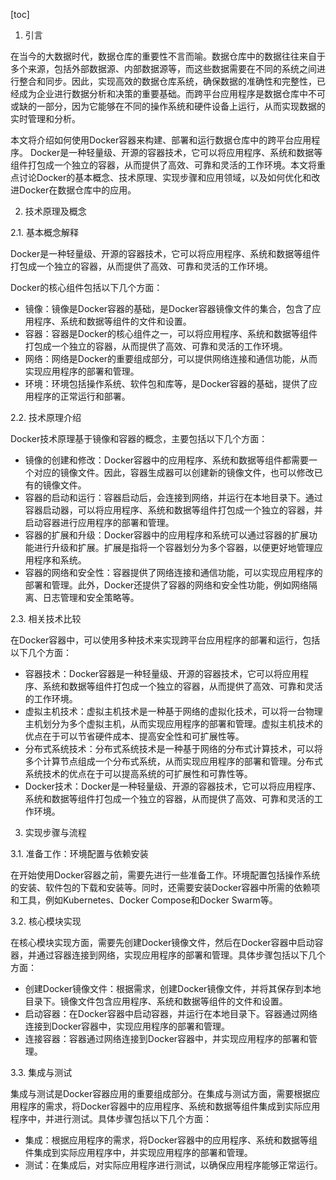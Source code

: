 
[toc]                    
                
                
1. 引言

在当今的大数据时代，数据仓库的重要性不言而喻。数据仓库中的数据往往来自于多个来源，包括外部数据源、内部数据源等，而这些数据需要在不同的系统之间进行整合和同步。因此，实现高效的数据仓库系统，确保数据的准确性和完整性，已经成为企业进行数据分析和决策的重要基础。而跨平台应用程序是数据仓库中不可或缺的一部分，因为它能够在不同的操作系统和硬件设备上运行，从而实现数据的实时管理和分析。

本文将介绍如何使用Docker容器来构建、部署和运行数据仓库中的跨平台应用程序。 Docker是一种轻量级、开源的容器技术，它可以将应用程序、系统和数据等组件打包成一个独立的容器，从而提供了高效、可靠和灵活的工作环境。本文将重点讨论Docker的基本概念、技术原理、实现步骤和应用领域，以及如何优化和改进Docker在数据仓库中的应用。

2. 技术原理及概念

2.1. 基本概念解释

Docker是一种轻量级、开源的容器技术，它可以将应用程序、系统和数据等组件打包成一个独立的容器，从而提供了高效、可靠和灵活的工作环境。

Docker的核心组件包括以下几个方面：

- 镜像：镜像是Docker容器的基础，是Docker容器镜像文件的集合，包含了应用程序、系统和数据等组件的文件和设置。
- 容器：容器是Docker的核心组件之一，可以将应用程序、系统和数据等组件打包成一个独立的容器，从而提供了高效、可靠和灵活的工作环境。
- 网络：网络是Docker的重要组成部分，可以提供网络连接和通信功能，从而实现应用程序的部署和管理。
- 环境：环境包括操作系统、软件包和库等，是Docker容器的基础，提供了应用程序的正常运行和部署。

2.2. 技术原理介绍

Docker技术原理基于镜像和容器的概念，主要包括以下几个方面：

- 镜像的创建和修改：Docker容器中的应用程序、系统和数据等组件都需要一个对应的镜像文件。因此，容器生成器可以创建新的镜像文件，也可以修改已有的镜像文件。
- 容器的启动和运行：容器启动后，会连接到网络，并运行在本地目录下。通过容器启动器，可以将应用程序、系统和数据等组件打包成一个独立的容器，并启动容器进行应用程序的部署和管理。
- 容器的扩展和升级：Docker容器中的应用程序和系统可以通过容器的扩展功能进行升级和扩展。扩展是指将一个容器划分为多个容器，以便更好地管理应用程序和系统。
- 容器的网络和安全性：容器提供了网络连接和通信功能，可以实现应用程序的部署和管理。此外，Docker还提供了容器的网络和安全性功能，例如网络隔离、日志管理和安全策略等。

2.3. 相关技术比较

在Docker容器中，可以使用多种技术来实现跨平台应用程序的部署和运行，包括以下几个方面：

- 容器技术：Docker容器是一种轻量级、开源的容器技术，它可以将应用程序、系统和数据等组件打包成一个独立的容器，从而提供了高效、可靠和灵活的工作环境。
- 虚拟主机技术：虚拟主机技术是一种基于网络的虚拟化技术，可以将一台物理主机划分为多个虚拟主机，从而实现应用程序的部署和管理。虚拟主机技术的优点在于可以节省硬件成本、提高安全性和可扩展性等。
- 分布式系统技术：分布式系统技术是一种基于网络的分布式计算技术，可以将多个计算节点组成一个分布式系统，从而实现应用程序的部署和管理。分布式系统技术的优点在于可以提高系统的可扩展性和可靠性等。
- Docker技术：Docker是一种轻量级、开源的容器技术，它可以将应用程序、系统和数据等组件打包成一个独立的容器，从而提供了高效、可靠和灵活的工作环境。

3. 实现步骤与流程

3.1. 准备工作：环境配置与依赖安装

在开始使用Docker容器之前，需要先进行一些准备工作。环境配置包括操作系统的安装、软件包的下载和安装等。同时，还需要安装Docker容器中所需的依赖项和工具，例如Kubernetes、Docker Compose和Docker Swarm等。

3.2. 核心模块实现

在核心模块实现方面，需要先创建Docker镜像文件，然后在Docker容器中启动容器，并通过容器连接到网络，实现应用程序的部署和管理。具体步骤包括以下几个方面：

- 创建Docker镜像文件：根据需求，创建Docker镜像文件，并将其保存到本地目录下。镜像文件包含应用程序、系统和数据等组件的文件和设置。
- 启动容器：在Docker容器中启动容器，并运行在本地目录下。容器通过网络连接到Docker容器中，实现应用程序的部署和管理。
- 连接容器：容器通过网络连接到Docker容器中，并实现应用程序的部署和管理。

3.3. 集成与测试

集成与测试是Docker容器应用的重要组成部分。在集成与测试方面，需要根据应用程序的需求，将Docker容器中的应用程序、系统和数据等组件集成到实际应用程序中，并进行测试。具体步骤包括以下几个方面：

- 集成：根据应用程序的需求，将Docker容器中的应用程序、系统和数据等组件集成到实际应用程序中，并实现应用程序的部署和管理。
- 测试：在集成后，对实际应用程序进行测试，以确保应用程序能够正常运行。

